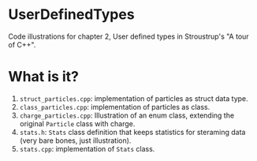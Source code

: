 # UserDefinedTypes
Code illustrations for chapter 2, User defined types in Stroustrup's
"A tour of C++".

# What is it?
1. `struct_particles.cpp`: implementation of particles as struct
    data type.
1. `class_particles.cpp`: implementation of particles as class.
1. `charge_particles.cpp`: Illustration of an enum class, extending the
    original `Particle` class with charge.
1. `stats.h`: `Stats` class definition that keeps statistics for steraming
    data (very bare bones, just illustration).
1. `stats.cpp`: implementation of `Stats` class.
